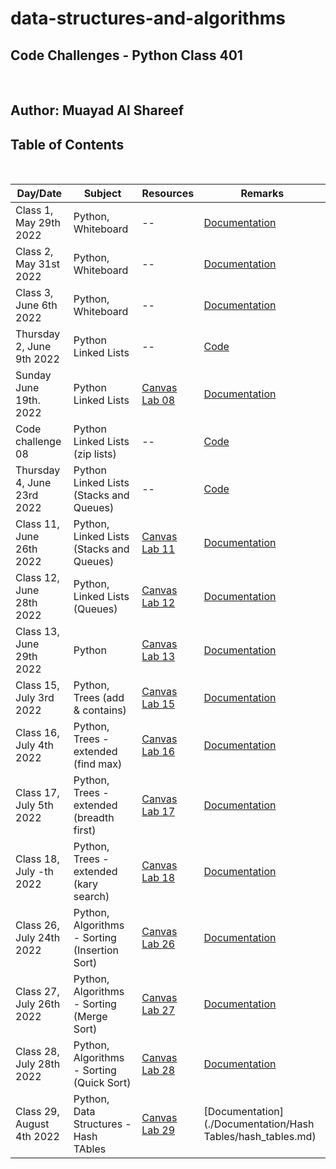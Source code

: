 # data-structures-and-algorithms

## **Code Challenges - Python Class 401**

</br>

## **Author: Muayad Al Shareef**

## Table of Contents

</br>

| Day/Date                   | Subject                                       | Resources                                                                            | Remarks                                                                       |
|----------------------------|-----------------------------------------------|--------------------------------------------------------------------------------------|-------------------------------------------------------------------------------|
| Class 1, May 29th 2022     | Python, Whiteboard                            | --                                                                                   | [Documentation](./Documentation/reverse_array/reverse_array.md)               |
| Class 2, May 31st 2022     | Python, Whiteboard                            | --                                                                                   | [Documentation](./Documentation/array_insert_shift/array_insert_shift.md)     |
| Class 3, June 6th 2022     | Python, Whiteboard                            | --                                                                                   | [Documentation](./Documentation/array_binary_search/README.md)                |
| Thursday 2, June 9th 2022  | Python Linked Lists                           | --                                                                                   | [Code](data_structures_py/linked_list/README.md)                              |
| Sunday June 19th. 2022     | Python Linked Lists                           | [Canvas Lab 08](https://canvas.instructure.com/courses/4839248/assignments/30188570) | [Documentation](Documentation/linked_list_zip/linked_list_zip.md)             |
| Code challenge 08          | Python Linked Lists (zip lists)               | --                                                                                   | [Code](./Documentation/linked_list_zip.md)                                    |
| Thursday 4, June 23rd 2022 | Python Linked Lists (Stacks and Queues)       | --                                                                                   | [Code](./Documentation/stack_and_queue/stack_and_queue.md)                    |
| Class 11, June 26th 2022   | Python, Linked Lists (Stacks and Queues)      | [Canvas Lab 11](https://canvas.instructure.com/courses/4839248/assignments/30188573) | [Documentation](./Documentation/stack_queue_pseudo/README.md)                 |
| Class 12, June 28th 2022   | Python, Linked Lists (Queues)                 | [Canvas Lab 12](https://canvas.instructure.com/courses/4839248/assignments/30188574) | [Documentation](./Documentation/stack_queue_animal_shelter/README.md)         |
| Class 13, June 29th 2022   | Python                                        | [Canvas Lab 13](https://canvas.instructure.com/courses/4839248/assignments/30188575) | [Documentation](./Documentation/stack_queue_brackets/stack_queue_brackets.md) |
| Class 15, July 3rd 2022    | Python, Trees (add & contains)                | [Canvas Lab 15](https://canvas.instructure.com/courses/4839248/assignments/30188577) | [Documentation](./Documentation/trees/README.md)                              |
| Class 16, July 4th 2022    | Python, Trees - extended (find max)           | [Canvas Lab 16](https://canvas.instructure.com/courses/4839248/assignments/30188578) | [Documentation](./Documentation/trees/README.md)                              |
| Class 17, July 5th 2022    | Python, Trees - extended (breadth first)      | [Canvas Lab 17](https://canvas.instructure.com/courses/4839248/assignments/30188579) | [Documentation](./Documentation/trees_breadth_first/README.md)                |
| Class 18, July -th 2022    | Python, Trees - extended (kary search)        | [Canvas Lab 18](https://canvas.instructure.com/courses/4839248/assignments/30188580) | [Documentation](./Documentation/tree_fizz_buzz/README.md)                     |
| Class 26, July 24th 2022   | Python, Algorithms - Sorting (Insertion Sort) | [Canvas Lab 26](https://canvas.instructure.com/courses/4839248/assignments/30188582) | [Documentation](./Documentation/Algorithms/insertion_sort/insertion_sort.md)  |
| Class 27, July 26th 2022   | Python, Algorithms - Sorting (Merge Sort)     | [Canvas Lab 27](https://canvas.instructure.com/courses/4839248/assignments/30188583) | [Documentation](./Documentation/Algorithms/merge_sort/merge_sort.md)          |
| Class 28, July 28th 2022   | Python, Algorithms - Sorting (Quick Sort)     | [Canvas Lab 28](https://canvas.instructure.com/courses/4839248/assignments/30188584) | [Documentation](./Documentation/Algorithms/quick_sort/quick_sort.md)          |
| Class 29, August 4th 2022  | Python, Data Structures - Hash TAbles         | [Canvas Lab 29](https://canvas.instructure.com/courses/4839248/assignments/30188586) | [Documentation](./Documentation/Hash Tables/hash_tables.md)                   |

